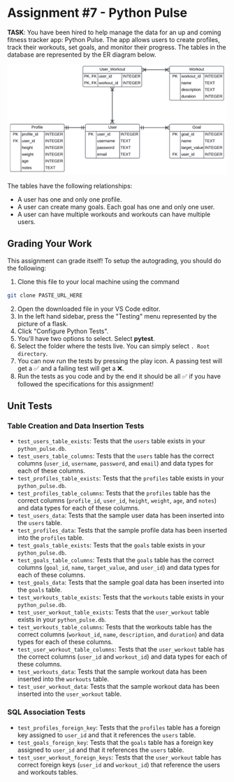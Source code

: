 # Assignment #7 - Python Pulse

**TASK**: You have been hired to help manage the data for an up and coming fitness tracker app: Python Pulse. The app allows users to create profiles, track their workouts, set goals, and monitor their progress. The tables in the database are represented by the ER diagram below.

![ER Diagram for Assignment 6](ER_Diagram.png)

The tables have the following relationships:
- A user has one and only one profile.
- A user can create many goals. Each goal has one and only one user.
- A user can have multiple workouts and workouts can have multiple users.

## Grading Your Work
This assignment can grade itself! To setup the autograding, you should do the following:
1. Clone this file to your local machine using the command
```bash
git clone PASTE_URL_HERE
```
2. Open the downloaded file in your VS Code editor.
3. In the left hand sidebar, press the "Testing" menu represented by the picture of a flask.
4. Click "Configure Python Tests".
5. You'll have two options to select. Select **pytest**.
6. Select the folder where the tests live. You can simply select `. Root directory`.
7. You can now run the tests by pressing the play icon. A passing test will get a ✅ and a failing test will get a ❌.
8. Run the tests as you code and by the end it should be all ✅ if you have followed the specifications for this assignment!

## Unit Tests

### Table Creation and Data Insertion Tests
- `test_users_table_exists`: Tests that the `users` table exists in your `python_pulse.db`.
- `test_users_table_columns`: Tests that the `users` table has the correct columns (`user_id`, `username`, `password`, and `email`) and data types for each of these columns.
- `test_profiles_table_exists`: Tests that the `profiles` table exists in your `python_pulse.db`.
- `test_profiles_table_columns`: Tests that the `profiles` table has the correct columns (`profile_id`, `user_id`, `height`, `weight`, `age`, and `notes`) and data types for each of these columns.
- `test_users_data`: Tests that the sample user data has been inserted into the `users` table.
- `test_profiles_data`: Tests that the sample profile data has been inserted into the `profiles` table.
- `test_goals_table_exists`: Tests that the `goals` table exists in your `python_pulse.db`.
- `test_goals_table_columns`: Tests that the `goals` table has the correct columns (`goal_id`, `name`, `target_value`, and `user_id`) and data types for each of these columns.
- `test_goals_data`: Tests that the sample goal data has been inserted into the `goals` table.
- `test_workouts_table_exists`: Tests that the `workouts` table exists in your `python_pulse.db`.
- `test_user_workout_table_exists`: Tests that the `user_workout` table exists in your `python_pulse.db`.
- `test_workouts_table_columns`: Tests that the workouts table has the correct columns (`workout_id`, `name`, `description`, and `duration`) and data types for each of these columns.
- `test_user_workout_table_columns`: Tests that the `user_workout` table has the correct columns (`user_id` and `workout_id`) and data types for each of these columns.
- `test_workouts_data`: Tests that the sample workout data has been inserted into the `workouts` table.
- `test_user_workout_data`: Tests that the sample workout data has been inserted into the `user_workout` table.

### SQL Association Tests
- `test_profiles_foreign_key`: Tests that the `profiles` table has a foreign key assigned to `user_id` and that it references the `users` table.
- `test_goals_foreign_key`: Tests that the `goals` table has a foreign key assigned to `user_id` and that it references the `users` table.
- `test_user_workout_foreign_keys`: Tests that the `user_workout` table has correct foreign keys (`user_id` and `workout_id`) that reference the users and workouts tables.
